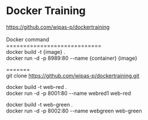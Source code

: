 # Docker Training
https://github.com/wipas-p/dockertraining <br>
<br>
Docker command <br>
============================ <br>
docker build -t {image} .  <br>
docker run -d -p 8989:80 --name {container} {image}  <br>

======= <br>
git clone https://github.com/wipas-p/dockertraining.git <br>

docker build -t web-red .  <br>
docker run -d -p 8001:80 --name webred1 web-red  <br>

docker build -t web-green .  <br>
docker run -d -p 8002:80 --name webgreen web-green <br>
